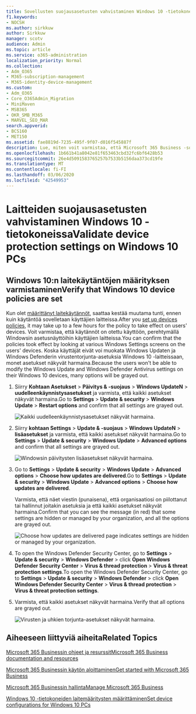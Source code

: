 ```yaml
---
title: Sovellusten suojausasetusten vahvistaminen Windows 10 -tietokoneissa
f1.keywords:
- NOCSH
ms.author: sirkkuw
author: Sirkkuw
manager: scotv
audience: Admin
ms.topic: article
ms.service: o365-administration
localization_priority: Normal
ms.collection:
- Adm_O365
- M365-subscription-management
- M365-identity-device-management
ms.custom:
- Adm_O365
- Core_O365Admin_Migration
- MiniMaven
- MSB365
- OKR_SMB_M365
- MARVEL_SEO_MAR
search.appverid:
- BCS160
- MET150
ms.assetid: fae8819d-7235-495f-9f07-d016f545887f
description: Lue, miten voit varmistaa, että Microsoft 365 Business -sovellusten suojausasetukset vaikuttavat käyttäjien Windows 10 -laitteisiin.
ms.openlocfilehash: 1b661b41a8042e81f653463cbd32fc6bf6428b53
ms.sourcegitcommit: 26e4d5091583765257b7533b5156daa373cd19fe
ms.translationtype: MT
ms.contentlocale: fi-FI
ms.lasthandoff: 03/06/2020
ms.locfileid: "42549953"
---
```

# <a name="validate-device-protection-settings-on-windows-10-pcs"></a><span data-ttu-id="cfd16-103">Laitteiden suojausasetusten vahvistaminen Windows 10 -tietokoneissa</span><span class="sxs-lookup"><span data-stu-id="cfd16-103">Validate device protection settings on Windows 10 PCs</span></span>

## <a name="verify-that-windows-10-device-policies-are-set"></a><span data-ttu-id="cfd16-104">Windows 10:n laitekäytäntöjen määrityksen varmistaminen</span><span class="sxs-lookup"><span data-stu-id="cfd16-104">Verify that Windows 10 device policies are set</span></span>

<span data-ttu-id="cfd16-105">Kun olet [määrittänyt laitekäytännöt](protection-settings-for-windows-10-pcs.md), saattaa kestää muutama tunti, ennen kuin käytäntöä sovelletaan käyttäjien laitteissa.</span><span class="sxs-lookup"><span data-stu-id="cfd16-105">After you [set up devices policies](protection-settings-for-windows-10-pcs.md), it may take up to a few hours for the policy to take effect on users' devices.</span></span> <span data-ttu-id="cfd16-106">Voit varmistaa, että käytännöt on otettu käyttöön, perehtymällä Windowsin asetusnäyttöihin käyttäjien laitteissa.</span><span class="sxs-lookup"><span data-stu-id="cfd16-106">You can confirm that the policies took effect by looking at various Windows Settings screens on the users' devices.</span></span> <span data-ttu-id="cfd16-107">Koska käyttäjät eivät voi muokata Windows Updaten ja Windows Defenderin virustentorjunta-asetuksia Windows 10 -laitteissaan, monet asetukset näkyvät harmaina.</span><span class="sxs-lookup"><span data-stu-id="cfd16-107">Because the users won't be able to modify the Windows Update and Windows Defender Antivirus settings on their Windows 10 devices, many options will be grayed out.</span></span>
  
1. <span data-ttu-id="cfd16-108">Siirry **Kohtaan Asetukset** \> **Päivitys &amp; -suojaus** \> **Windows UpdateN** \> **uudelleenkäynnistysasetukset** ja varmista, että kaikki asetukset näkyvät harmaina.</span><span class="sxs-lookup"><span data-stu-id="cfd16-108">Go to **Settings** \> **Update &amp; security** \> **Windows Update** \> **Restart options** and confirm that all settings are grayed out.</span></span> 
    
    ![Kaikki uudelleenkäynnistysasetukset näkyvät harmaina.](../media/31308da9-18b0-47c5-bbf6-d5fa6747c376.png)
  
2. <span data-ttu-id="cfd16-110">Siirry **kohtaan Settings** \> **Update &amp; -suojaus** \> **Windows UpdateN** \> **lisäasetukset** ja varmista, että kaikki asetukset näkyvät harmaina.</span><span class="sxs-lookup"><span data-stu-id="cfd16-110">Go to **Settings** \> **Update &amp; security** \> **Windows Update** \> **Advanced options** and confirm that all settings are grayed out.</span></span> 
    
    ![Windowsin päivitysten lisäasetukset näkyvät harmaina.](../media/049cf281-d503-4be9-898b-c0a3286c7fc2.png)
  
3. <span data-ttu-id="cfd16-112">Go to **Settings** \> **Update &amp; security** \> **Windows Update** \> **Advanced options** \> **Choose how updates are delivered**.</span><span class="sxs-lookup"><span data-stu-id="cfd16-112">Go to **Settings** \> **Update &amp; security** \> **Windows Update** \> **Advanced options** \> **Choose how updates are delivered**.</span></span>
    
    <span data-ttu-id="cfd16-113">Varmista, että näet viestin (punaisena), että organisaatiosi on piilottanut tai hallinnut joitakin asetuksia ja että kaikki asetukset näkyvät harmaina.</span><span class="sxs-lookup"><span data-stu-id="cfd16-113">Confirm that you can see the message (in red) that some settings are hidden or managed by your organization, and all the options are grayed out.</span></span>
    
    ![Choose how updates are delivered page indicates settings are hidden or managed by your organization.](../media/6b3e37c5-da41-4afd-9983-b4f406216b59.png)
  
4. <span data-ttu-id="cfd16-115">To open the Windows Defender Security Center, go to **Settings** \> **Update &amp; security** \> **Windows Defender** \> click **Open Windows Defender Security Center** \> **Virus &amp; thread protection** \> **Virus &amp; threat protection settings**.</span><span class="sxs-lookup"><span data-stu-id="cfd16-115">To open the Windows Defender Security Center, go to **Settings** \> **Update &amp; security** \> **Windows Defender** \> click **Open Windows Defender Security Center** \> **Virus &amp; thread protection** \> **Virus &amp; threat protection settings**.</span></span> 
    
5. <span data-ttu-id="cfd16-116">Varmista, että kaikki asetukset näkyvät harmaina.</span><span class="sxs-lookup"><span data-stu-id="cfd16-116">Verify that all options are grayed out.</span></span> 
    
    ![Virusten ja uhkien torjunta-asetukset näkyvät harmaina.](../media/9ca68d40-a5d9-49d7-92a4-c581688b5926.png)
  
## <a name="related-topics"></a><span data-ttu-id="cfd16-118">Aiheeseen liittyviä aiheita</span><span class="sxs-lookup"><span data-stu-id="cfd16-118">Related Topics</span></span>

[<span data-ttu-id="cfd16-119">Microsoft 365 Businessin ohjeet ja resurssit</span><span class="sxs-lookup"><span data-stu-id="cfd16-119">Microsoft 365 Business documentation and resources</span></span>](https://go.microsoft.com/fwlink/p/?linkid=853701)
  
[<span data-ttu-id="cfd16-120">Microsoft 365 Businessin käytön aloittaminen</span><span class="sxs-lookup"><span data-stu-id="cfd16-120">Get started with Microsoft 365 Business</span></span>](microsoft-365-business-overview.md)
  
[<span data-ttu-id="cfd16-121">Microsoft 365 Businessin hallinta</span><span class="sxs-lookup"><span data-stu-id="cfd16-121">Manage Microsoft 365 Business</span></span>](manage.md)
  
[<span data-ttu-id="cfd16-122">Windows 10 -tietokoneiden laitemääritysten määrittäminen</span><span class="sxs-lookup"><span data-stu-id="cfd16-122">Set device configurations for Windows 10 PCs</span></span>](protection-settings-for-windows-10-pcs.md)
  


